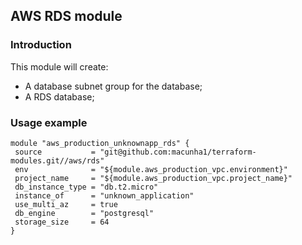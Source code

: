 ## AWS RDS module

### Introduction

This module will create:
 - A database subnet group for the database;
 - A RDS database;

### Usage example

 ```hcl
module "aws_production_unknownapp_rds" {
  source           = "git@github.com:macunha1/terraform-modules.git//aws/rds"
  env              = "${module.aws_production_vpc.environment}"
  project_name     = "${module.aws_production_vpc.project_name}"
  db_instance_type = "db.t2.micro"
  instance_of      = "unknown_application"
  use_multi_az     = true
  db_engine        = "postgresql"
  storage_size     = 64
}
 ```
